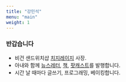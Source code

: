 ```yaml
---
title: "강민석"
menu: "main"
weight: 1
---
```

### 반갑습니다

- 비건 샌드위치샵 [치지레이지](https://cheesylazy.com/) 사장.
- 아내와 함께 [뉴스레터](https://cheesylazy.com/#/portal/signup), [책](https://cheesylazy.com/too-small-to-fail/), [팟캐스트](https://cheesylazy.com/tag/podcast/)를 발행합니다.
- 시간 날 때마다 글쓰기, 프로그래밍, 베이킹합니다.